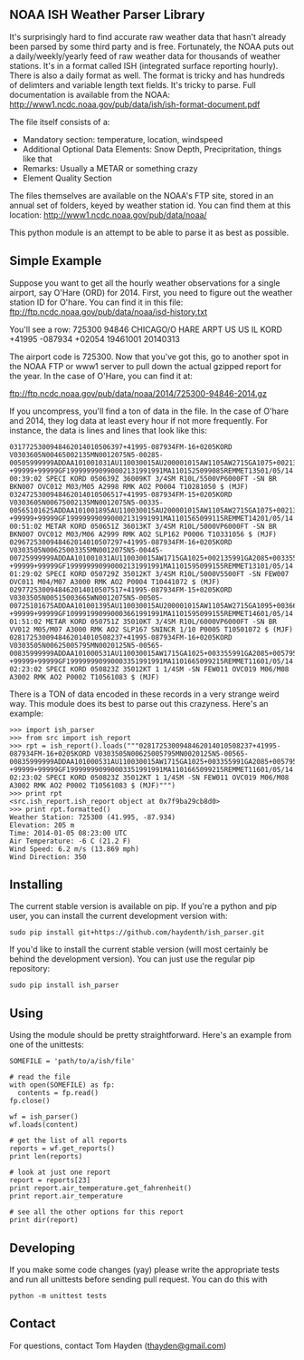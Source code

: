 NOAA ISH Weather Parser Library
--------------------------------
It's surprisingly hard to find accurate raw weather data that hasn't already been parsed by some third party and is free. Fortunately, the NOAA puts out a daily/weekly/yearly feed of raw weather data for thousands of weather stations. It's in a format called ISH (integrated surface reporting hourly). There is also a daily format as well. The format is tricky and has hundreds of delimters and variable length text fields. It's tricky to parse. Full documentation is available from the NOAA:
http://www1.ncdc.noaa.gov/pub/data/ish/ish-format-document.pdf

The file itself consists of a:
* Mandatory section: temperature, location, windspeed
* Additional Optional Data Elements: Snow Depth, Precipritation, things like that
* Remarks: Usually a METAR or something crazy
* Element Quality Section

The files themselves are available on the NOAA's FTP site, stored in an annual set of folders, keyed by weather station id. You can find them at this location:
http://www1.ncdc.noaa.gov/pub/data/noaa/

This python module is an attempt to be able to parse it as best as possible.

Simple Example
--------------------------------
Suppose you want to get all the hourly weather observations for a single airport, say O'Hare (ORD) for 2014. First, you need to figure out the weather station ID for O'hare. You can find it in this file:
ftp://ftp.ncdc.noaa.gov/pub/data/noaa/isd-history.txt

You'll see a row:
725300 94846 CHICAGO/O HARE ARPT           US US IL KORD  +41995 -087934 +02054    19461001 20140313

The airport code is 725300. Now that you've got this, go to another spot in the NOAA FTP or www1 server to pull down the actual gzipped report for the year. In the case of O'Hare, you can find it at:

ftp://ftp.ncdc.noaa.gov/pub/data/noaa/2014/725300-94846-2014.gz

If you uncompress, you'll find a ton of data in the file. In the case of O'hare and 2014, they log data at least every hour if not more frequently. For instance, the data is lines and lines that look like this:

```
0317725300948462014010506397+41995-087934FM-16+0205KORD V0303605N00465002135MN0012075N5-00285-00505999999ADDAA101001031AU110030015AU200001015AW1105AW2715GA1075+002135991GA2085+003665991GD13991+0021359GD24991+0036659GE19MSL   +99999+99999GF199999990990002131991991MA1101525099085REMMET13501/05/14 00:39:02 SPECI KORD 050639Z 36009KT 3/4SM R10L/5500VP6000FT -SN BR BKN007 OVC012 M03/M05 A2998 RMK AO2 P0004 T10281050 $ (MJF)
0324725300948462014010506517+41995-087934FM-15+0205KORD V0303605N00675002135MN0012075N5-00335-00565101625ADDAA101001895AU110030015AU200001015AW1105AW2715GA1075+002135991GA2085+003665991GD13991+0021359GD24991+0036659GE19MSL   +99999+99999GF199999990990002131991991MA1101565099115REMMET14201/05/14 00:51:02 METAR KORD 050651Z 36013KT 3/4SM R10L/5000VP6000FT -SN BR BKN007 OVC012 M03/M06 A2999 RMK AO2 SLP162 P0006 T10331056 $ (MJF)
0296725300948462014010507297+41995-087934FM-16+0205KORD V0303505N00625003355MN0012075N5-00445-00725999999ADDAA101001031AU110030015AW1715GA1025+002135991GA2085+003355991GD11991+0021359GD24991+0033559GE19MSL   +99999+99999GF199999990990002131991991MA1101595099155REMMET13101/05/14 01:29:02 SPECI KORD 050729Z 35012KT 3/4SM R10L/5000V5500FT -SN FEW007 OVC011 M04/M07 A3000 RMK AO2 P0004 T10441072 $ (MJF)
0297725300948462014010507517+41995-087934FM-15+0205KORD V0303505N00515003665WN0012075N5-00505-00725101675ADDAA101001395AU110030015AU200001015AW1105AW2715GA1095+003665991GD15991+0036659GE19MSL   +99999+99999GF109991990990003661991991MA1101595099155REMMET14601/05/14 01:51:02 METAR KORD 050751Z 35010KT 3/4SM R10L/6000VP6000FT -SN BR VV012 M05/M07 A3000 RMK AO2 SLP167 SNINCR 1/10 P0005 T10501072 $ (MJF)
0281725300948462014010508237+41995-087934FM-16+0205KORD V0303505N00625005795MN0020125N5-00565-00835999999ADDAA101000531AU110030015AW1715GA1025+003355991GA2085+005795991GD11991+0033559GD24991+0057959GE19MSL   +99999+99999GF199999990990003351991991MA1101665099215REMMET11601/05/14 02:23:02 SPECI KORD 050823Z 35012KT 1 1/4SM -SN FEW011 OVC019 M06/M08 A3002 RMK AO2 P0002 T10561083 $ (MJF)
```

There is a TON of data encoded in these records in a very strange weird way. This module does its best to parse out this crazyness. Here's an example:

```
>>> import ish_parser
>>> from src import ish_report
>>> rpt = ish_report().loads("""0281725300948462014010508237+41995-087934FM-16+0205KORD V0303505N00625005795MN0020125N5-00565-00835999999ADDAA101000531AU110030015AW1715GA1025+003355991GA2085+005795991GD11991+0033559GD24991+0057959GE19MSL   +99999+99999GF199999990990003351991991MA1101665099215REMMET11601/05/14 02:23:02 SPECI KORD 050823Z 35012KT 1 1/4SM -SN FEW011 OVC019 M06/M08 A3002 RMK AO2 P0002 T10561083 $ (MJF)""")
>>> print rpt
<src.ish_report.ish_report object at 0x7f9ba29cb8d0>
>>> print rpt.formatted()
Weather Station: 725300 (41.995, -87.934)
Elevation: 205 m
Time: 2014-01-05 08:23:00 UTC
Air Temperature: -6 C (21.2 F)
Wind Speed: 6.2 m/s (13.869 mph)
Wind Direction: 350
```

Installing
-------------------------------
The current stable version is available on pip. If you're a python and pip user, you can install the current development version with:

```
sudo pip install git+https://github.com/haydenth/ish_parser.git
```

If you'd like to install the current stable version (will most certainly be behind the development version). You can just use the regular pip repository:
```
sudo pip install ish_parser
```

Using
------------------------------
Using the module should be pretty straightforward. Here's an example from one of the unittests:

```
SOMEFILE = 'path/to/a/ish/file'

# read the file
with open(SOMEFILE) as fp:
  contents = fp.read()
fp.close()

wf = ish_parser()
wf.loads(content)

# get the list of all reports
reports = wf.get_reports()
print len(reports)

# look at just one report
report = reports[23]
print report.air_temperature.get_fahrenheit()
print report.air_temperature

# see all the other options for this report
print dir(report)
```

Developing
--------------------------------
If you make some code changes (yay) please write the appropriate tests and run all unittests before sending pull request.  You can do this with
```
python -m unittest tests
```

Contact
--------------------------------
For questions, contact Tom Hayden (thayden@gmail.com)
